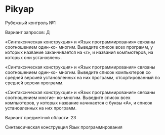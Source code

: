 # Pikyap
Рубежный контроль №1

Вариант запросов: Д

«Синтаксическая конструкция» и «Язык программирования» связаны соотношением один-ко- многим. Выведите список всех программ, у которых название заканчивается на «r», и названия компьютеров, на которых они установлены.

«Синтаксическая конструкция» и «Язык программирования» связаны соотношением один-ко- многим. Выведите список компьютеров со средней версией установленных на них программ, отсортированный по средней версии программ.

«Синтаксическая конструкция» и «Язык программирования» связаны соотношением многие- ко-многим. Выведите список всех компьютеров, у которых название начинается с буквы «A», и список установленных на них программ.


Вариант предметной области: 23 

Синтаксическая конструкция
Язык программирования

